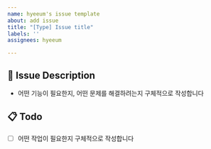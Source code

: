 ```yaml
---
name: hyeeum's issue template
about: add issue
title: "[Type] Issue title"
labels: ''
assignees: hyeeum

---
```


## 🎀 Issue Description  
- 어떤 기능이 필요한지, 어떤 문제를 해결하려는지 구체적으로 작성합니다


## 📋 Todo  

- [ ] 어떤 작업이 필요한지 구체적으로 작성합니다
